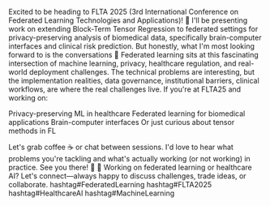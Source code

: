 Excited to be heading to FLTA 2025 (3rd International Conference on Federated Learning Technologies and Applications)! 🎤
I'll be presenting work on extending Block-Term Tensor Regression to federated settings for privacy-preserving analysis of biomedical data, specifically brain-computer interfaces and clinical risk prediction.
But honestly, what I'm most looking forward to is the conversations 💬
Federated learning sits at this fascinating intersection of machine learning, privacy, healthcare regulation, and real-world deployment challenges. The technical problems are interesting, but the implementation realities, data governance, institutional barriers, clinical workflows, are where the real challenges live.
If you're at FLTA25 and working on:

Privacy-preserving ML in healthcare
Federated learning for biomedical applications
Brain-computer interfaces
Or just curious about tensor methods in FL

Let's grab coffee ☕ or chat between sessions. I'd love to hear what problems you're tackling and what's actually working (or not working) in practice.
See you there! 🚀
📢 Working on federated learning or healthcare AI? Let's connect—always happy to discuss challenges, trade ideas, or collaborate.
hashtag#FederatedLearning hashtag#FLTA2025 hashtag#HealthcareAI hashtag#MachineLearning